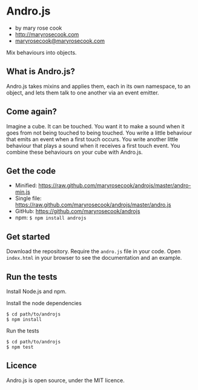# Andro.js

* by mary rose cook
* http://maryrosecook.com
* maryrosecook@maryrosecook.com

Mix behaviours into objects.

## What is Andro.js?

Andro.js takes mixins and applies them, each in its own namespace, to an object, and lets them talk to one another via an event emitter.

## Come again?

Imagine a cube.  It can be touched.  You want it to make a sound when it goes from not being touched to being touched.  You write a little behaviour that emits an event when a first touch occurs.  You write another little behaviour that plays a sound when it receives a first touch event.  You combine these behaviours on your cube with Andro.js.

## Get the code

* Minified: https://raw.github.com/maryrosecook/androjs/master/andro-min.js
* Single file: https://raw.github.com/maryrosecook/androjs/master/andro.js
* GitHub: https://github.com/maryrosecook/androjs
* npm: `$ npm install androjs`

## Get started

Download the repository.  Require the `andro.js` file in your code.  Open `index.html` in your browser to see the documentation and an example.

## Run the tests

Install Node.js and npm.

Install the node dependencies

    $ cd path/to/androjs
    $ npm install

Run the tests

    $ cd path/to/androjs
    $ npm test

## Licence

Andro.js is open source, under the MIT licence.

